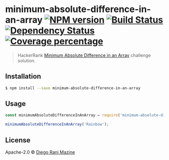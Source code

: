 # minimum-absolute-difference-in-an-array [![NPM version][npm-image]][npm-url] [![Build Status][travis-image]][travis-url] [![Dependency Status][daviddm-image]][daviddm-url] [![Coverage percentage][coveralls-image]][coveralls-url]
> HackerRank [Minimum Absolute Difference in an Array](https://github.com/yeoman/generator-node/blob/master/README.md) challenge solution.

## Installation

```sh
$ npm install --save minimum-absolute-difference-in-an-array
```

## Usage

```js
const minimumAbsoluteDifferenceInAnArray = require('minimum-absolute-difference-in-an-array');

minimumAbsoluteDifferenceInAnArray('Rainbow');
```
## License

Apache-2.0 © [Diego Rani Mazine]()


[npm-image]: https://badge.fury.io/js/minimum-absolute-difference-in-an-array.svg
[npm-url]: https://npmjs.org/package/minimum-absolute-difference-in-an-array
[travis-image]: https://travis-ci.org/dmazine/minimum-absolute-difference-in-an-array.svg?branch=master
[travis-url]: https://travis-ci.org/dmazine/minimum-absolute-difference-in-an-array
[daviddm-image]: https://david-dm.org/dmazine/minimum-absolute-difference-in-an-array.svg?theme=shields.io
[daviddm-url]: https://david-dm.org/dmazine/minimum-absolute-difference-in-an-array
[coveralls-image]: https://coveralls.io/repos/dmazine/minimum-absolute-difference-in-an-array/badge.svg
[coveralls-url]: https://coveralls.io/r/dmazine/minimum-absolute-difference-in-an-array
